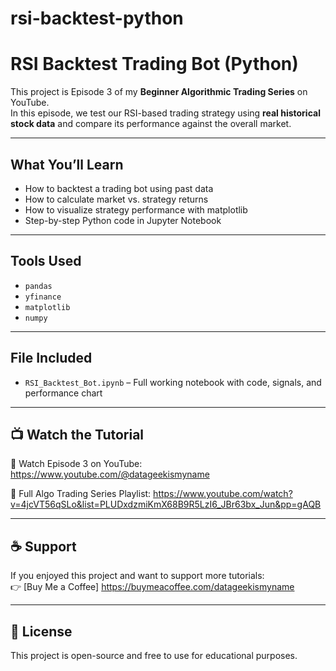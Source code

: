 # rsi-backtest-python
# RSI Backtest Trading Bot (Python)

This project is Episode 3 of my **Beginner Algorithmic Trading Series** on YouTube.  
In this episode, we test our RSI-based trading strategy using **real historical stock data** and compare its performance against the overall market.

---

## What You’ll Learn

- How to backtest a trading bot using past data  
- How to calculate market vs. strategy returns  
- How to visualize strategy performance with matplotlib  
- Step-by-step Python code in Jupyter Notebook

---

## Tools Used

- `pandas`
- `yfinance`
- `matplotlib`
- `numpy`

---

## File Included

- `RSI_Backtest_Bot.ipynb` – Full working notebook with code, signals, and performance chart

---

## 📺 Watch the Tutorial

🎥 Watch Episode 3 on YouTube: https://www.youtube.com/@datageekismyname

🧠 Full Algo Trading Series Playlist: https://www.youtube.com/watch?v=4jcVT56qSLo&list=PLUDxdzmiKmX68B9R5LzI6_JBr63bx_Jun&pp=gAQB

---

## ☕ Support

If you enjoyed this project and want to support more tutorials:  
👉 [Buy Me a Coffee] https://buymeacoffee.com/datageekismyname

---

## 📌 License

This project is open-source and free to use for educational purposes.

